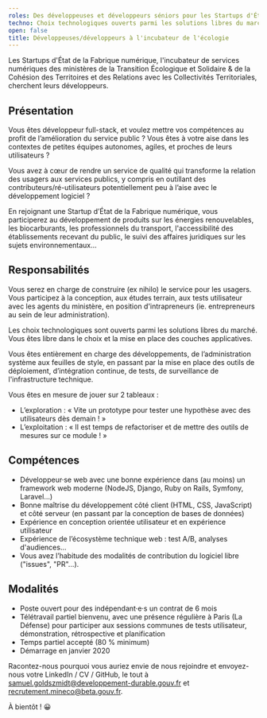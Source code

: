 ```yaml
---
roles: Des développeuses et développeurs séniors pour les Startups d'État du Ministère de l'écologie
techno: Choix technologiques ouverts parmi les solutions libres du marché
open: false
title: Développeuses/développeurs à l'incubateur de l'écologie
---
```


Les Startups d'État de la Fabrique numérique, l'incubateur de services numériques des ministères de la Transition Écologique et Solidaire & de la Cohésion des Territoires et des Relations avec les Collectivités Territoriales, cherchent leurs développeurs.

<!--more-->

## Présentation

Vous êtes développeur full-stack, et voulez mettre vos compétences au profit de l’amélioration du service public ? Vous êtes à votre aise dans les contextes de petites équipes autonomes, agiles, et proches de leurs utilisateurs ?

Vous avez à cœur de rendre un service de qualité qui transforme la relation des usagers aux services publics, y compris en outillant des contributeurs/ré-utilisateurs potentiellement peu à l’aise avec le développement logiciel ?

En rejoignant une Startup d’État de la Fabrique numérique, vous participerez au développement de produits sur les énergies renouvelables, les biocarburants, les professionnels du transport, l'accessibilité des établissements recevant du public, le suivi des affaires juridiques sur les sujets environnementaux…

## Responsabilités

Vous serez en charge de construire (ex nihilo) le service pour les usagers. Vous participez à la conception, aux études terrain, aux tests utilisateur avec les agents du ministère, en position d'intrapreneurs (ie. entrepreneurs au sein de leur administration).

Les choix technologiques sont ouverts parmi les solutions libres du marché. Vous êtes libre dans le choix et la mise en place des couches applicatives.

Vous êtes entièrement en charge des développements, de l’administration système aux feuilles de style, en passant par la mise en place des outils de déploiement, d’intégration continue, de tests, de surveillance de l'infrastructure technique.

Vous êtes en mesure de jouer sur 2 tableaux :

- L’exploration : « Vite un prototype pour tester une hypothèse avec des utilisateurs dès demain ! »
- L’exploitation : « Il est temps de refactoriser et de mettre des outils de mesures sur ce module ! »

## Compétences

- Développeur·se web avec une bonne expérience dans (au moins) un framework web moderne (NodeJS, Django, Ruby on Rails, Symfony, Laravel…)
- Bonne maîtrise du développement côté client (HTML, CSS, JavaScript) et côté serveur (en passant par la conception de bases de données)
- Expérience en conception orientée utilisateur et en expérience utilisateur
- Expérience de l’écosystème technique web : test A/B, analyses d'audiences…
- Vous avez l’habitude des modalités de contribution du logiciel libre ("issues", "PR"…).

## Modalités

- Poste ouvert pour des indépendant·e·s un contrat de 6 mois
- Télétravail partiel bienvenu, avec une présence régulière à Paris (La Défense) pour participer aux sessions communes de tests utilisateur, démonstration, rétrospective et planification
- Temps partiel accepté (80 % minimum)
- Démarrage en janvier 2020

Racontez-nous pourquoi vous auriez envie de nous rejoindre et envoyez-nous votre LinkedIn / CV / GitHub, le tout à  [samuel.goldszmidt@developpement-durable.gouv.fr](mailto:samuel.goldszmidt@developpement-durable.gouv.fr) et [recrutement.mineco@beta.gouv.fr](mailto:recrutement.mineco@beta.gouv.fr).

À bientôt ! 😀
